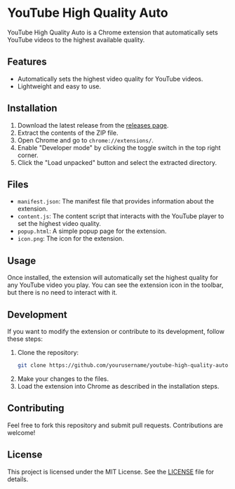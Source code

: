 # YouTube High Quality Auto

YouTube High Quality Auto is a Chrome extension that automatically sets YouTube videos to the highest available quality.

## Features

- Automatically sets the highest video quality for YouTube videos.
- Lightweight and easy to use.

## Installation

1. Download the latest release from the [releases page](https://github.com/NashwanBeiruti/youtube-high-quality-auto/releases).
2. Extract the contents of the ZIP file.
3. Open Chrome and go to `chrome://extensions/`.
4. Enable "Developer mode" by clicking the toggle switch in the top right corner.
5. Click the "Load unpacked" button and select the extracted directory.

## Files

- `manifest.json`: The manifest file that provides information about the extension.
- `content.js`: The content script that interacts with the YouTube player to set the highest video quality.
- `popup.html`: A simple popup page for the extension.
- `icon.png`: The icon for the extension.

## Usage

Once installed, the extension will automatically set the highest quality for any YouTube video you play. You can see the extension icon in the toolbar, but there is no need to interact with it.

## Development

If you want to modify the extension or contribute to its development, follow these steps:

1. Clone the repository:
    ```sh
    git clone https://github.com/yourusername/youtube-high-quality-auto.git
    ```
2. Make your changes to the files.
3. Load the extension into Chrome as described in the installation steps.

## Contributing

Feel free to fork this repository and submit pull requests. Contributions are welcome!

## License

This project is licensed under the MIT License. See the [LICENSE](LICENSE) file for details.
